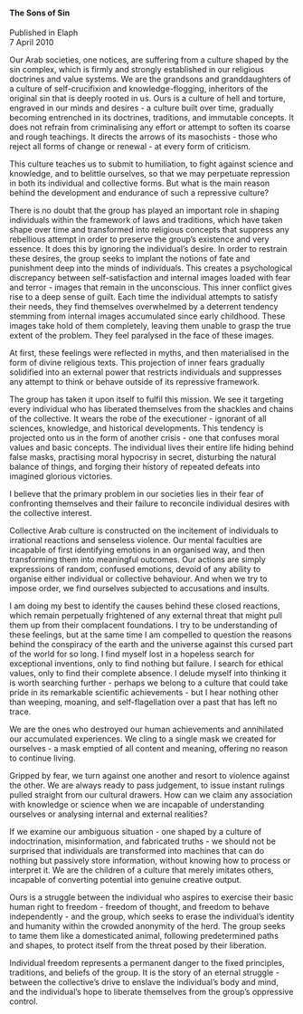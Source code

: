 <h4>The Sons of Sin</h4>


Published in Elaph
<br>
7 April 2010


Our Arab societies, one notices, are suffering from a culture shaped by the sin complex, which is firmly and strongly established in our religious doctrines and value systems. We are the grandsons and granddaughters of a culture of self-crucifixion and knowledge-flogging, inheritors of the original sin that is deeply rooted in us. Ours is a culture of hell and torture, engraved in our minds and desires - a culture built over time, gradually becoming entrenched in its doctrines, traditions, and immutable concepts. It does not refrain from criminalising any effort or attempt to soften its coarse and rough teachings. It directs the arrows of its masochists - those who reject all forms of change or renewal - at every form of criticism.

This culture teaches us to submit to humiliation, to fight against science and knowledge, and to belittle ourselves, so that we may perpetuate repression in both its individual and collective forms. But what is the main reason behind the development and endurance of such a repressive culture?

There is no doubt that the group has played an important role in shaping individuals within the framework of laws and traditions, which have taken shape over time and transformed into religious concepts that suppress any rebellious attempt in order to preserve the group’s existence and very essence. It does this by ignoring the individual’s desire. In order to restrain these desires, the group seeks to implant the notions of fate and punishment deep into the minds of individuals. This creates a psychological discrepancy between self-satisfaction and internal images loaded with fear and terror - images that remain in the unconscious. This inner conflict gives rise to a deep sense of guilt. Each time the individual attempts to satisfy their needs, they find themselves overwhelmed by a deterrent tendency stemming from internal images accumulated since early childhood. These images take hold of them completely, leaving them unable to grasp the true extent of the problem. They feel paralysed in the face of these images.

At first, these feelings were reflected in myths, and then materialised in the form of divine religious texts. This projection of inner fears gradually solidified into an external power that restricts individuals and suppresses any attempt to think or behave outside of its repressive framework.

The group has taken it upon itself to fulfil this mission. We see it targeting every individual who has liberated themselves from the shackles and chains of the collective. It wears the robe of the executioner - ignorant of all sciences, knowledge, and historical developments. This tendency is projected onto us in the form of another crisis - one that confuses moral values and basic concepts. The individual lives their entire life hiding behind false masks, practising moral hypocrisy in secret, disturbing the natural balance of things, and forging their history of repeated defeats into imagined glorious victories.

I believe that the primary problem in our societies lies in their fear of confronting themselves and their failure to reconcile individual desires with the collective interest.

Collective Arab culture is constructed on the incitement of individuals to irrational reactions and senseless violence. Our mental faculties are incapable of first identifying emotions in an organised way, and then transforming them into meaningful outcomes. Our actions are simply expressions of random, confused emotions, devoid of any ability to organise either individual or collective behaviour. And when we try to impose order, we find ourselves subjected to accusations and insults.

I am doing my best to identify the causes behind these closed reactions, which remain perpetually frightened of any external threat that might pull them up from their complacent foundations. I try to be understanding of these feelings, but at the same time I am compelled to question the reasons behind the conspiracy of the earth and the universe against this cursed part of the world for so long. I find myself lost in a hopeless search for exceptional inventions, only to find nothing but failure. I search for ethical values, only to find their complete absence. I delude myself into thinking it is worth searching further - perhaps we belong to a culture that could take pride in its remarkable scientific achievements - but I hear nothing other than weeping, moaning, and self-flagellation over a past that has left no trace.

We are the ones who destroyed our human achievements and annihilated our accumulated experiences. We cling to a single mask we created for ourselves - a mask emptied of all content and meaning, offering no reason to continue living.

Gripped by fear, we turn against one another and resort to violence against the other. We are always ready to pass judgement, to issue instant rulings pulled straight from our cultural drawers. How can we claim any association with knowledge or science when we are incapable of understanding ourselves or analysing internal and external realities?

If we examine our ambiguous situation - one shaped by a culture of indoctrination, misinformation, and fabricated truths - we should not be surprised that individuals are transformed into machines that can do nothing but passively store information, without knowing how to process or interpret it. We are the children of a culture that merely imitates others, incapable of converting potential into genuine creative output.

Ours is a struggle between the individual who aspires to exercise their basic human right to freedom - freedom of thought, and freedom to behave independently - and the group, which seeks to erase the individual’s identity and humanity within the crowded anonymity of the herd. The group seeks to tame them like a domesticated animal, following predetermined paths and shapes, to protect itself from the threat posed by their liberation.

Individual freedom represents a permanent danger to the fixed principles, traditions, and beliefs of the group. It is the story of an eternal struggle - between the collective’s drive to enslave the individual’s body and mind, and the individual’s hope to liberate themselves from the group’s oppressive control.
